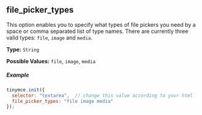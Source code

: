 ## file_picker_types

This option enables you to specify what types of file pickers you need by a space or comma separated list of type names. There are currently three valid types: `file`, `image` and `media`.

**Type:** `String`

**Possible Values:** `file`, `image`, `media`

##### Example

```js
tinymce.init({
  selector: "textarea",  // change this value according to your html
  file_picker_types: "file image media"
});
```
